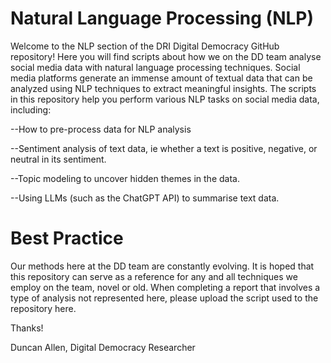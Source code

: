 # Natural Language Processing (NLP)

Welcome to the NLP section of the DRI Digital Democracy GitHub repository! Here you will find scripts about how we on the DD team analyse social media data with natural language processing techniques.
Social media platforms generate an immense amount of textual data that can be analyzed using NLP techniques to extract meaningful insights. The scripts in this repository help you perform various NLP tasks on social media data, including:

--How to pre-process data for NLP analysis

--Sentiment analysis of text data, ie whether a text is positive, negative, or neutral in its sentiment.

--Topic modeling to uncover hidden themes in the data.

--Using LLMs (such as the ChatGPT API) to summarise text data.


# Best Practice

Our methods here at the DD team are constantly evolving. It is hoped that this repository can serve as a reference for any and all techniques we employ on the team, novel or old. When completing a report that involves a type of analysis not represented here, please upload the script used to the repository here.

Thanks!

Duncan Allen, Digital Democracy Researcher
